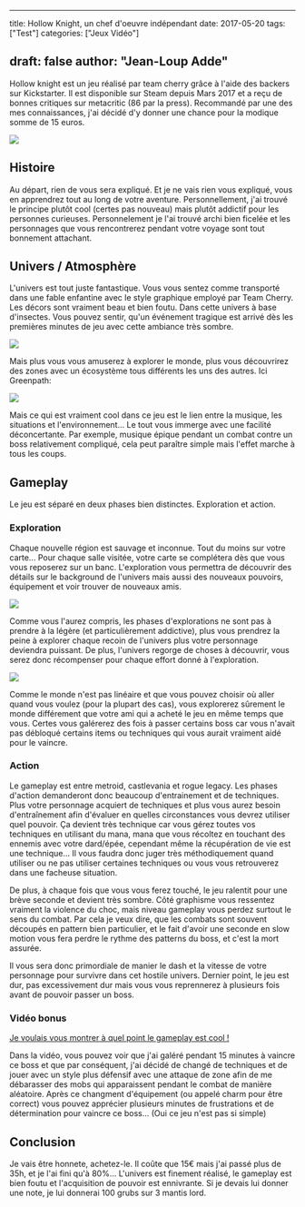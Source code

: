 
---
title: Hollow Knight, un chef d'oeuvre indépendant
date: 2017-05-20
tags: ["Test"]
categories: ["Jeux Vidéo"]

draft: false
author: "Jean-Loup Adde"
---

Hollow knight est un jeu réalisé par team cherry grâce à l'aide des
backers sur Kickstarter. Il est disponible sur Steam depuis Mars 2017 et
a reçu de bonnes critiques sur metacritic (86 par la press). Recommandé
par une des mes connaissances, j'ai décidé d'y donner une chance pour la
modique somme de 15 euros.

![](/post_preview/20170520_143221_header.jpg)

## Histoire

Au départ, rien de vous sera expliqué. Et je ne vais rien vous expliqué,
vous en apprendrez tout au long de votre aventure. Personnellement, j'ai
trouvé le principe plutôt cool (certes pas nouveau) mais plutôt addictif
pour les personnes curieuses. Personnelement je l'ai trouvé archi bien
ficelée et les personnages que vous rencontrerez pendant votre voyage
sont tout bonnement attachant.

## Univers / Atmosphère

L'univers est tout juste fantastique. Vous vous sentez comme transporté
dans une fable enfantine avec le style graphique employé par Team
Cherry. Les décors sont vraiment beau et bien foutu. Dans cette univers
à base d'insectes. Vous pouvez sentir, qu'un événement tragique est
arrivé dès les premières minutes de jeu avec cette ambiance très
sombre.

![](https://lh3.googleusercontent.com/8RctvoOLWhJ7hNCIwMucavvZyWaS1dQ6CyIXO0FhxMZYIKxYJgnR2o9wCZBGX_x-D2h_ODFYhny1NEFb5ecW1xaYHWWhXBpKJD5PYV3vaBWNQUAGtsDNhcMhZojyIe9Oxz06j7DmnrkrgdSuWca3Gy_yur71U-aZUpNqj6Vzo19mTyF9xGVG7C0ZLd6tEZbZLMFgMftyzzY7bHk89jiOICUJ0U7NktejWEDmV-Ov8Mn7BMdY5eHvtHcKkyYBq-cvou2jECENfYgOUqCZMHpFiZjnHU0ngvDTPP25ALy1UIS2QsVkBD6deInS84ksPakOHDxw7GxKfVgriPYAAISFFHZRmXxmB5QLLmklb5fbc9xmmuvjr078Ve08k7_rBuHUIsw-hCjtkSWikpye1t_uuc2XDrKbl81vcZrxn3olYh4yqREK63s9f69Twgzemm-WMZcHf4WmX-U8Dn8fXw-FQECkli6WsHDk1S0AYKIweInmjhv7qiMqbR5_duwt8gdc_K2-QF5JSz3eN0X21oqp8DtKbJw1klpI2s5OB97u9EkaXECELnY3xmJxGo3gDngLKkKrX3Czz7poX1FffaAgwTrUuZxydEkgwgrXEgxs_TClHMt8mq_bAlLZEgrQQoZPDRz4jU-daaXZhYN1droxLmJsqIBCEHI3SOk2Mp5bkPc=w1360-h768-no)

Mais plus vous vous amuserez à explorer le monde, plus vous découvrirez
des zones avec un écosystème tous différents les uns des autres. Ici
Greenpath:

![](https://lh3.googleusercontent.com/rtlsDlTi45Knv-c9kj0SSyOW-xXcgTq83J8bRsiwL3bcTY4dI_ex72ETVdiHcczSbnA5spTnKV-SGNSkLL72OvlQJOklI08hwFokF7lpzEwdsysYYR4IlVJsKiANLDvcaCsnZS0IrHhoID0b1MvCd8uyikEnfyWcG0cYSuj3QGhuLUYLyQZrKkyDMuA4GHx_RXWXLKo4eb0o2TS0O1vS3joT_IXdlYzXb44tWBVK3o_4TEDS0BjGxzJmrL6LqLUE0MNgv19A06eO3dq9m5pfk9d4DRzixRZB5wwd3-yc2-r-mvVmwB_Knm0Nq0IRVCP0Ximjkjx3gyB616rEqV2qUoXvvnUOZkUCpFv-3vsYeiVFp0NvPg83nlVCpncs93L5zg-qSmQJ3VnlLmtfQmufemTs1_eWH-DVbSkbKzEdsN3UtMeXwa-2AzP-nmR_1NzJbD6fcKNaJapHasu1i0b2vn_n6QjpeLRf_bGl_bqaY9GPItDoOGxFjLjNvfgRVIYDOJAawo9YVoi044SDxVjD36VyafjTLgNHtJWP5aeQD4epEJdEjPg-0VSIa9FG3t0fpbVl9VFKmuX9ZZdJFOhYjyQnt4-lAE0whgTHpqnpHFXubGRkoscZY5skxinGtUd013SQ_e6nu7-SGjsYNndibAXNiosMa7t_G5L235EtQ10=w1683-h950-no)

Mais ce qui est vraiment cool dans ce jeu est le lien entre la musique,
les situations et l'environnement... Le tout vous immerge avec une
facilité déconcertante. Par exemple, musique épique pendant un combat
contre un boss relativement compliqué, cela peut paraître simple mais
l'effet marche à tous les coups.

## Gameplay

Le jeu est séparé en deux phases bien distinctes. Exploration et action.

### Exploration

Chaque nouvelle région est sauvage et inconnue. Tout du moins sur votre
carte... Pour chaque salle visitée, votre carte se complétera dès que
vous vous reposerez sur un banc. L'exploration vous permettra de
découvrir des détails sur le background de l'univers mais aussi des
nouveaux pouvoirs, équipement et voir trouver de nouveaux
amis.

![](https://lh3.googleusercontent.com/SbE00jQvXwfIhOoVJZ_JXI3aPqScTBeCJUky1K51DehIsPB_ABpnpx5_JhHe6PXupfG4l9TnPL8FkQ3uCfNZVfmEEvwCAUBw9iX2mY8DTucTjtiBVnonkuswrQ0u7Xo-XOsb8sfqt2rFmBDvFzYSJesYmeXAPnzMEF8WTdLWd4WVM-LtWbpe1wsSEiPkV1K4wiepDZmu3TwkwdpYhuiV0eeGgOpJ4o-8-oojHYzQdMM91l25FOHblHf_mf2LKls7em9ddhVdd7aC1c_9o20eWVNe3SnxIewGSplpvIfPwGEaP39JAs0hFzDsUp5oOEK1GSVApcFw4VW2qq8N8EmQ37d8NC82jWKUeA2WXAcUL-118UL8M0AM8C7D86CXFAxnN1aJIvkrqWU97Qljwn0ZT47rodMo8JqmkbPqXMPUmmBHfZ4nzBXl5OhZQ71MnoH23Cd-6y69ZVEOoFvBrKO9FsAYzc7M9uVAF1PU10eEplNjk7__0-BiMP6v5lt7PtXmBlAumkCWNjhPIUejivgp4ds7Qik5g4CVRthmz2jRgtLWGS5V2qOrhhFnl6xnNHv8A_G4VnfZ4sJprNrfrYfYv5Gk-2N2KPEPq0CeMvwF8rGgeGmIazPYEqCBNoR2csq7QxV7KAlRapvyAPMYiA5_w0kCDXE0bk7_ylDXyR_CNoQ=w1360-h768-no)

Comme vous l'aurez compris, les phases d'explorations ne sont pas à
prendre à la légère (et particulièrement addictive), plus vous prendrez
la peine à explorer chaque recoin de l'univers plus votre personnage
deviendra puissant. De plus, l'univers regorge de choses à découvrir,
vous serez donc récompenser pour chaque effort donné à
l'exploration.

![](https://lh3.googleusercontent.com/LQntUEb0DY3s7rigTc9NhC3NziLlGgay0Rt5vTxzVKLaANEgSkK4xex4SnjnpgJl07Yn72N2jtpn4t6RmZWJ22Cjx9cujXQzVdU7VzqVpz3Fl62UqSpeHCR5FQU01cuKn-LaG--a1lKYn2B_e75uJ1JST-VLxNqmDN-mg_c9pIBpASpQ0GHe1AoCujwaDpv3SYBMPUjCatOmOPLk7uVITT-Pn19zhs2izfcX1NkBrjPhwatWr6yjrw175KA5vRmxtXGZLd7h75Ix8hy236W85Q9-rae5RBXXMWRDCteCRi3CnjVmNI6lerSQN400Ai5Evop3FUCok7r_gQZIfsvM8XLUdkEMs_D2WJGjVQJAJSrZebYgj8TQcHMzCCq-j6YBY8fF0L943K39GJNa-8htIqzGQZrtUnS7V3H4JPjQm49mlBjw1Gf1-P-r-C1942RDhcc-x4rSzLWVNn01jQS_XptBc6LpAVk5l6PPqafmoY-LQG32o0UUrwvxQ0x54X_ezH5qQEgPsHnyIjwYn8P8evhA1yltsBNXV0RM4zD3B2fLOTbSo6nzquSTzsNkGjE_ETm4pC7yg98TNe9MvuyatCt5YCUCQH3CWAXkmGqGS_1nDSTDxhXT8SpOFG44WWLaSWLcyfeuPaiMXIHmFj6V0MliCYPLRWz1SoOxl710sUE=w1360-h768-no)

Comme le monde n'est pas linéaire et que vous pouvez choisir où aller
quand vous voulez (pour la plupart des cas), vous explorerez sûrement le
monde différement que votre ami qui a acheté le jeu en même temps que
vous. Certes vous galérerez des fois à passer certains boss car vous
n'avait pas débloqué certains items ou techniques qui vous aurait
vraiment aidé pour le vaincre.

### Action

Le gameplay est entre metroid, castlevania et rogue legacy. Les phases
d'action demanderont donc beaucoup d'entrainement et de techniques. Plus
votre personnage acquiert de techniques et plus vous aurez besoin
d'entraînement afin d'évaluer en quelles circonstances vous devrez
utiliser quel pouvoir. Ça devient très technique car vous gérez toutes
vos techniques en utilisant du mana, mana que vous récoltez en touchant
des ennemis avec votre dard/épée, cependant même la récupération de vie
est une technique... Il vous faudra donc juger très méthodiquement quand
utiliser ou ne pas utiliser certaines techniques ou vous vous
retrouverez dans une facheuse situation.

De plus, à chaque fois que vous vous ferez touché, le jeu ralentit pour
une brève seconde et devient très sombre. Côté graphisme vous ressentez
vraiment la violence du choc, mais niveau gameplay vous perdez surtout
le sens du combat. Par cela je veux dire, que les combats sont souvent
découpés en pattern bien particulier, et le fait d'avoir une seconde en
slow motion vous fera perdre le rythme des patterns du boss, et c'est la
mort assurée.

Il vous sera donc primordiale de manier le dash et la vitesse de votre
personnage pour survivre dans cet hostile univers. Dernier point, le jeu
est dur, pas excessivement dur mais vous vous reprennerez à plusieurs
fois avant de pouvoir passer un boss.

### Vidéo bonus

[Je voulais vous montrer à quel point le gameplay est cool
\!](https://youtu.be/XSCchVtW4AE?t=21s)

Dans la vidéo, vous pouvez voir que j'ai galéré pendant 15 minutes à
vaincre ce boss et que par conséquent, j'ai décidé de changé de
techniques et de jouer avec un style plus défensif avec une attaque de
zone afin de me débarasser des mobs qui apparaissent pendant le combat
de manière aléatoire. Après ce changment d'équipement (ou appelé charm
pour être correct) vous pouvez apprécier plusieurs minutes de
frustrations et de détermination pour vaincre ce boss... (Oui ce jeu
n'est pas si simple)

## Conclusion

Je vais être honnete, achetez-le. Il coûte que 15€ mais j'ai passé plus
de 35h, et je l'ai fini qu'à 80%... L'univers est finement réalisé, le
gameplay est bien foutu et l'acquisition de pouvoir est ennivrante. Si
je devais lui donner une note, je lui donnerai 100 grubs sur 3 mantis
lord.

